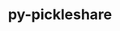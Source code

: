 ---
title: "py-pickleshare"
layout: cache
categories: [package, v0.18.1]
meta: {"versions": ["0.7.5"], "compilers": ["gcc@=7.5.0"], "oss": ["ubuntu18.04"], "platforms": ["linux"], "targets": ["x86_64"], "stacks": ["data-vis-sdk", "e4s", "root"], "num_specs": 3, "num_specs_by_stack": {"e4s": 2, "root": 3, "data-vis-sdk": 1}}
spec_details: [{"hash": "abrtx2lxifi3e2npjecetpdyl7ucnk2j", "compiler": "gcc@=7.5.0", "versions": ["0.7.5"], "os": "ubuntu18.04", "platform": "linux", "target": "x86_64", "variants": [], "stacks": ["e4s", "root"], "size": "-", "tarball": "https://binaries.spack.io/releases/v0.18.1/build_cache/linux-ubuntu18.04-x86_64/gcc-7.5.0/py-pickleshare-0.7.5/linux-ubuntu18.04-x86_64-gcc-7.5.0-py-pickleshare-0.7.5-abrtx2lxifi3e2npjecetpdyl7ucnk2j.spack"}, {"hash": "yqlx7wkmws5mqfw4mkeevzbihc2f7cod", "compiler": "gcc@=7.5.0", "versions": ["0.7.5"], "os": "ubuntu18.04", "platform": "linux", "target": "x86_64", "variants": [], "stacks": ["data-vis-sdk", "root"], "size": "-", "tarball": "https://binaries.spack.io/releases/v0.18.1/build_cache/linux-ubuntu18.04-x86_64/gcc-7.5.0/py-pickleshare-0.7.5/linux-ubuntu18.04-x86_64-gcc-7.5.0-py-pickleshare-0.7.5-yqlx7wkmws5mqfw4mkeevzbihc2f7cod.spack"}, {"hash": "ye7su6qtmbq2a63x6khyxghenpiszq2f", "compiler": "gcc@=7.5.0", "versions": ["0.7.5"], "os": "ubuntu18.04", "platform": "linux", "target": "x86_64", "variants": [], "stacks": ["e4s", "root"], "size": "-", "tarball": "https://binaries.spack.io/releases/v0.18.1/build_cache/linux-ubuntu18.04-x86_64/gcc-7.5.0/py-pickleshare-0.7.5/linux-ubuntu18.04-x86_64-gcc-7.5.0-py-pickleshare-0.7.5-ye7su6qtmbq2a63x6khyxghenpiszq2f.spack"}]
---